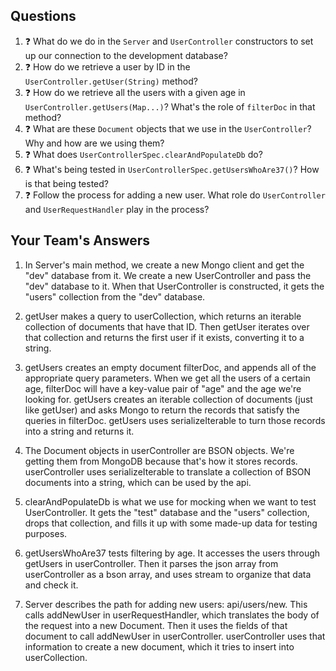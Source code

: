 ## Questions

1. :question: What do we do in the `Server` and `UserController` constructors
to set up our connection to the development database?
2. :question: How do we retrieve a user by ID in the `UserController.getUser(String)` method?
3. :question: How do we retrieve all the users with a given age 
in `UserController.getUsers(Map...)`? What's the role of `filterDoc` in that
method?
4. :question: What are these `Document` objects that we use in the `UserController`? 
Why and how are we using them?
5. :question: What does `UserControllerSpec.clearAndPopulateDb` do?
6. :question: What's being tested in `UserControllerSpec.getUsersWhoAre37()`?
How is that being tested?
7. :question: Follow the process for adding a new user. What role do `UserController` and 
`UserRequestHandler` play in the process?

## Your Team's Answers

1. In Server's main method, we create a new Mongo client and get the "dev"
    database from it. We create a new UserController and pass the "dev"
    database to it. When that UserController is constructed, it gets the
    "users" collection from the "dev" database.

2. getUser makes a query to userCollection, which returns an iterable collection
    of documents that have that ID. Then getUser iterates over that collection
    and returns the first user if it exists, converting it to a string.
    
3. getUsers creates an empty document filterDoc, and appends all of the
    appropriate query parameters. When we get all the users of a certain
    age, filterDoc will have a key-value pair of "age" and the age
    we're looking for. getUsers creates an iterable collection of
    documents (just like getUser) and asks Mongo to return the records
    that satisfy the queries in filterDoc. getUsers uses
    serializeIterable to turn those records into a string and returns it.

4. The Document objects in userController are BSON objects. We're getting
    them from MongoDB because that's how it stores records. userController
    uses serializeIterable to translate a collection of BSON documents
    into a string, which can be used by the api.
    
5. clearAndPopulateDb is what we use for mocking when we want to test
    UserController. It gets the "test" database and the "users" collection,
    drops that collection, and fills it up with some made-up data for
    testing purposes.
    
6. getUsersWhoAre37 tests filtering by age. It accesses the users through getUsers in userController.
    Then it parses the json array from userController as a bson array, and uses stream to organize that data
    and check it.
    
7. Server describes the path for adding new users: api/users/new. This calls addNewUser in userRequestHandler,
    which translates the body of the request into a new Document. Then it uses the fields of that document to
    call addNewUser in userController. userController uses that information to create a new document, which it
    tries to insert into userCollection.
